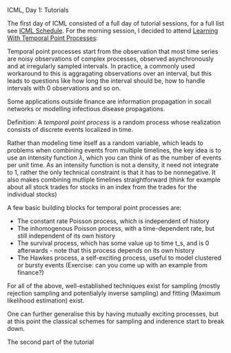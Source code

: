 ICML, Day 1: Tutorials

The first day of ICML consisted of a full day of tutorial sessions, for a full list see [ICML Schedule](https://icml.cc/Conferences/2018/Schedule?type=Tutorial). 
For the morning session, I decided to attend [Learning With Temporal Point Processes](http://learning.mpi-sws.org/tpp-icml18/):

Temporal point processes start from the observation that most time series are noisy observations of complex processes, observed asynchronously and at irregularly sampled intervals. In practice, a commonly used workaround to this is aggragating observations over an interval, but this leads to questions like how long the interval should be, how to handle intervals with 0 observations and so on.

Some applications outside finance are information propagation in socail networks or modelling infectious disease propagations.

Definition: A *temporal point process* is a random process whose realization consists of discrete events localized in time.

Rather than modeling time itself as a random variable, which leads to problems when combining events from multiple timelines, the key idea is to use an intensity function $\lambda$, which you can think of as the number of events per unit time. As an intensity function is not a density, it need not integrate to 1, rather the only technical constraint is that it has to be nonnegative. It also makes combining mutliple timelines straightforward (think for example about all stock trades for stocks in an index from the trades for the individual stocks) 

A few basic building blocks for temporal point processes are:
- The constant rate Poisson process, which is independent of history
- The inhomogenous Poisson process, with a time-dependent rate, but still independent of its own history
- The survival process, which has some value up to time t_s, and is 0 afterwards - note that this process depends on its own history
- The Hawkes process, a self-exciting process, useful to model clustered or bursty events (Exercise: can you come up with an example from finance?)

For all of the above, well-established techniques exist for sampling (mostly rejection sampling and potentialyly inverse sampling) and fitting (Maximum likelihood estimation) exist.

One can further generalise this by having mutually exciting processes, but at this point the classical schemes for sampling and inderence start to break down.

The second part of the tutorial 
